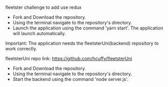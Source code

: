fleetster challenge to add use redux

- Fork and Download the repository.
- Using the terminal navigate to the repository's directory.
- Launch the application using the command 'yarn start'.
The application will launch automatically.

Important: The application needs the fleetsterUni(backend) repository to work
correctly.

fleetsterUni repo link: https://github.com/hcuffy/fleetsterUni

- Fork and Download the repository.
- Using the terminal navigate to the repository's directory.
- Start the backend using the command 'node server.js'.
